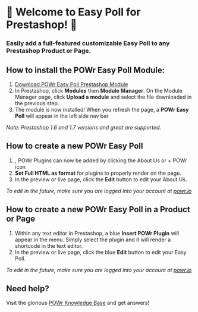 # 🎉 Welcome to Easy Poll for Prestashop! 🎉

### Easily add a full-featured customizable Easy Poll to any Prestashop Product or Page.

## How to install the POWr Easy Poll Module:
<ol>
  <li><a href="https://cdn.jsdelivr.net/gh/superpowr/powr_for_prestashop/powreasypoll.zip">Download POWr Easy Poll Prestashop Module</a></li>
  <li>In Prestashop, click <b>Modules</b> then <b>Module Manager</b>. On the Module Manager page, click <b>Upload a module</b> and select the file downloaded in the previous step.</li>
  <li> The module is now installed! When you refresh the page, a <b>POWr Easy Poll</b> will appear in the left side nav bar</li>
</ol>

<i>Note: Prestashop 1.6 and 1.7 versions and great are supported.</i>

## How to create a new POWr Easy Poll
<ol>
	<li>, POWr Plugins can now be added by clicking the About Us or + POWr icon</li>
	<li><b>Set Full HTML as format</b> for plugins to properly render on the page.</li>
	<li>In the preview or live page, click the <b>Edit</b> button to edit your About Us.</li>
</ol>
<i>To edit in the future, make sure you are logged into your account at <a href="https://www.powr.io">powr.io</a></i>
<br/>

## How to create a new POWr Easy Poll in a Product or Page
<ol>
	<li>Within any text editor in Prestashop, a blue <b>Insert POWr Plugin</b> will appear in the menu. Simply select the plugin and it will render a shortcode in the text editor.</li>
	<li>In the preview or live page, click the blue <b>Edit</b> button to edit your Easy Poll.</li>
</ol>
<i>To edit in the future, make sure you are logged into your account at <a href="https://www.powr.io">powr.io</a></i>
<br/>


## Need help?
Visit the glorious [ POWr Knowledge Base](https://www.powr.io/knowledge-base) and get answers!
